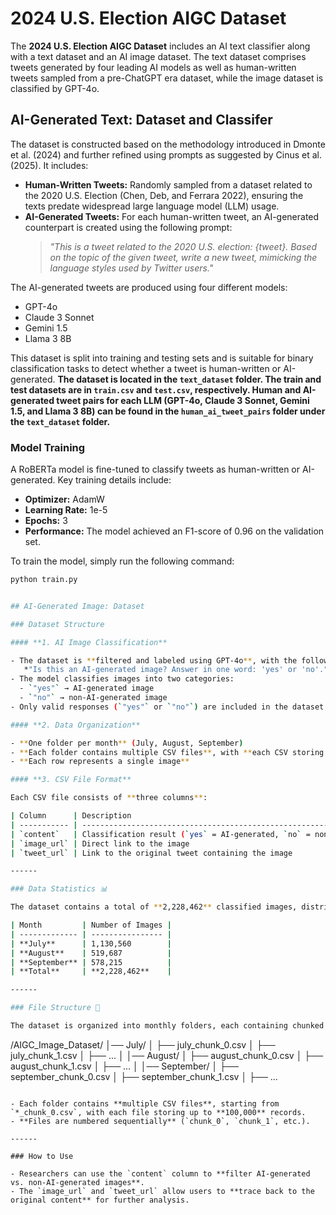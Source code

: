 # 2024 U.S. Election AIGC Dataset

The **2024 U.S. Election AIGC Dataset** includes an AI text classifier along with a text dataset and an AI image dataset. The text dataset comprises tweets generated by four leading AI models as well as human-written tweets sampled from a pre-ChatGPT era dataset, while the image dataset is classified by GPT-4o.

## AI-Generated Text: Dataset and Classifer

The dataset is constructed based on the methodology introduced in Dmonte et al. (2024) and further refined using prompts as suggested by Cinus et al. (2025). It includes:
- **Human-Written Tweets:** Randomly sampled from a dataset related to the 2020 U.S. Election (Chen, Deb, and Ferrara 2022), ensuring the texts predate widespread large language model (LLM) usage.
- **AI-Generated Tweets:** For each human-written tweet, an AI-generated counterpart is created using the following prompt:
  > *"This is a tweet related to the 2020 U.S. election: {tweet}. Based on the topic of the given tweet, write a new tweet, mimicking the language styles used by Twitter users."*

The AI-generated tweets are produced using four different models:
- GPT-4o
- Claude 3 Sonnet
- Gemini 1.5
- Llama 3 8B

This dataset is split into training and testing sets and is suitable for binary classification tasks to detect whether a tweet is human-written or AI-generated.
**The dataset is located in the `text_dataset` folder. The train and test datasets are in `train.csv` and `test.csv`, respectively. Human and AI-generated tweet pairs for each LLM (GPT-4o, Claude 3 Sonnet, Gemini 1.5, and Llama 3 8B) can be found in the `human_ai_tweet_pairs` folder under the `text_dataset` folder.**


### Model Training

A RoBERTa model is fine-tuned to classify tweets as human-written or AI-generated. Key training details include:
- **Optimizer:** AdamW
- **Learning Rate:** 1e-5
- **Epochs:** 3
- **Performance:** The model achieved an F1-score of 0.96 on the validation set.

To train the model, simply run the following command:

```bash
python train.py


## AI-Generated Image: Dataset

### Dataset Structure

#### **1. AI Image Classification**

- The dataset is **filtered and labeled using GPT-4o**, with the following prompt:
   *"Is this an AI-generated image? Answer in one word: 'yes' or 'no'."*
- The model classifies images into two categories:
  - `"yes"` → AI-generated image
  - `"no"` → non-AI-generated image
- Only valid responses (`"yes"` or `"no"`) are included in the dataset.

#### **2. Data Organization**

- **One folder per month** (July, August, September)
- **Each folder contains multiple CSV files**, with **each CSV storing up to 100,000 records**
- **Each row represents a single image**

#### **3. CSV File Format**

Each CSV file consists of **three columns**:

| Column      | Description                                                  | Example                                    |
| ----------- | ------------------------------------------------------------ | ------------------------------------------ |
| `content`   | Classification result (`yes` = AI-generated, `no` = non-AI-generated) | `yes`                                      |
| `image_url` | Direct link to the image                                     | `https://pbs.twimg.com/media/xxxxx.jpg`    |
| `tweet_url` | Link to the original tweet containing the image              | `https://twitter.com/user/status/xxxxxxxx` |

------

### Data Statistics 📊

The dataset contains a total of **2,228,462** classified images, distributed as follows:

| Month         | Number of Images |
| ------------- | ---------------- |
| **July**      | 1,130,560        |
| **August**    | 519,687          |
| **September** | 578,215          |
| **Total**     | **2,228,462**    |

------

### File Structure 📂

The dataset is organized into monthly folders, each containing chunked CSV files:

```
/AIGC_Image_Dataset/
│── July/
│   ├── july_chunk_0.csv
│   ├── july_chunk_1.csv
│   ├── ...
│
│── August/
│   ├── august_chunk_0.csv
│   ├── august_chunk_1.csv
│   ├── ...
│
│── September/
│   ├── september_chunk_0.csv
│   ├── september_chunk_1.csv
│   ├── ...
```

- Each folder contains **multiple CSV files**, starting from `*_chunk_0.csv`, with each file storing up to **100,000** records.
- **Files are numbered sequentially** (`chunk_0`, `chunk_1`, etc.).

------

### How to Use

- Researchers can use the `content` column to **filter AI-generated vs. non-AI-generated images**.
- The `image_url` and `tweet_url` allow users to **trace back to the original content** for further analysis.

